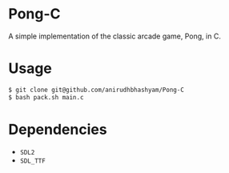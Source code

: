 # Pong-C
A simple implementation of the classic arcade game, Pong, in C.

# Usage
```bash
$ git clone git@github.com/anirudhbhashyam/Pong-C
$ bash pack.sh main.c
```

# Dependencies
- `SDL2`
- `SDL_TTF`

